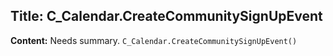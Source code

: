 ## Title: C_Calendar.CreateCommunitySignUpEvent

**Content:**
Needs summary.
`C_Calendar.CreateCommunitySignUpEvent()`